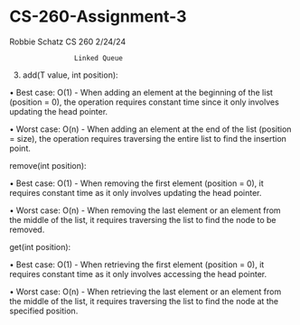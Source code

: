 # CS-260-Assignment-3

Robbie Schatz
CS 260
2/24/24






					Linked Queue

3.	add(T value, int position):

•	Best case: O(1) - When adding an element at the beginning of the list (position = 0), the operation requires constant time since it only involves updating the head pointer.

•	Worst case: O(n) - When adding an element at the end of the list (position = size), the operation requires traversing the entire list to find the insertion point.

remove(int position):

•	Best case: O(1) - When removing the first element (position = 0), it requires constant time as it only involves updating the head pointer.

•	Worst case: O(n) - When removing the last element or an element from the middle of the list, it requires traversing the list to find the node to be removed.

get(int position):

•	Best case: O(1) - When retrieving the first element (position = 0), it requires constant time as it only involves accessing the head pointer.

•	Worst case: O(n) - When retrieving the last element or an element from the middle of the list, it requires traversing the list to find the node at the specified position.


 





 




 
